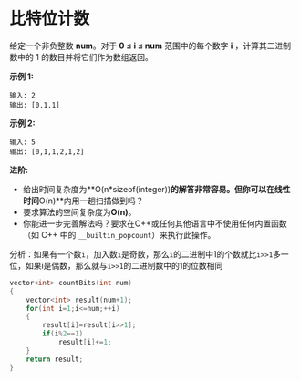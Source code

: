 # 比特位计数

给定一个非负整数 **num**。对于 **0 ≤ i ≤ num** 范围中的每个数字 **i** ，计算其二进制数中的 1 的数目并将它们作为数组返回。

**示例 1:**

```
输入: 2
输出: [0,1,1]
```

**示例 2:**

```
输入: 5
输出: [0,1,1,2,1,2]
```

**进阶:**

- 给出时间复杂度为**O(n\*sizeof(integer))**的解答非常容易。但你可以在线性时间**O(n)**内用一趟扫描做到吗？
- 要求算法的空间复杂度为**O(n)**。
- 你能进一步完善解法吗？要求在C++或任何其他语言中不使用任何内置函数（如 C++ 中的 `__builtin_popcount`）来执行此操作。



分析：如果有一个数`i`，加入数`i`是奇数，那么`i`的二进制中1的个数就比`i>>1`多一位，如果i是偶数，那么就与`i>>1`的二进制数中的1的位数相同

~~~c++
vector<int> countBits(int num)
{
    vector<int> result(num+1);
    for(int i=1;i<=num;++i)
    {
        result[i]=result[i>>1];
        if(i%2==1)
            result[i]+=1;
    }
    return result;
}
~~~

